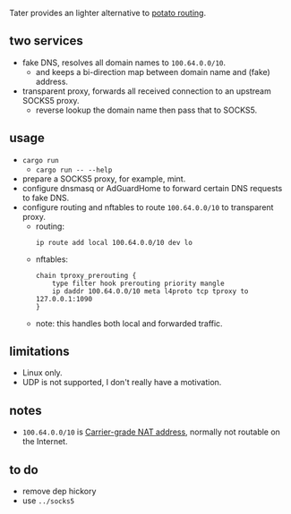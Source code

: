 Tater provides an lighter alternative to
[potato routing](https://github.com/Jimmy-Z/potato-routing/).

## two services
* fake DNS, resolves all domain names to `100.64.0.0/10`.
	* and keeps a bi-direction map between domain name and (fake) address.
* transparent proxy, forwards all received connection to an upstream SOCKS5 proxy.
	* reverse lookup the domain name then pass that to SOCKS5.

## usage
* `cargo run`
	* `cargo run -- --help`
* prepare a SOCKS5 proxy, for example, mint.
* configure dnsmasq or AdGuardHome to forward certain DNS requests to fake DNS.
* configure routing and nftables to route `100.64.0.0/10` to transparent proxy.
	* routing:
		```
		ip route add local 100.64.0.0/10 dev lo
		```
	* nftables:
		```
		chain tproxy_prerouting {
			type filter hook prerouting priority mangle
			ip daddr 100.64.0.0/10 meta l4proto tcp tproxy to 127.0.0.1:1090
		}
		```
	* note: this handles both local and forwarded traffic.


## limitations
* Linux only.
* UDP is not supported, I don't really have a motivation.

## notes
* `100.64.0.0/10` is [Carrier-grade NAT address](https://en.wikipedia.org/wiki/Carrier-grade_NAT),
normally not routable on the Internet.

## to do
* remove dep hickory
* use `../socks5`
